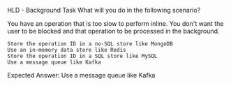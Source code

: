 HLD - Background Task
What will you do in the following scenario?

You have an operation that is too slow to perform inline. You don't want the user to be blocked and that operation to be processed in the background.







    Store the operation ID in a no-SQL store like MongoDB
    Use an in-memory data store like Redis
    Store the operation ID in a SQL store like MySQL
    Use a message queue like Kafka

Expected Answer: Use a message queue like Kafka
